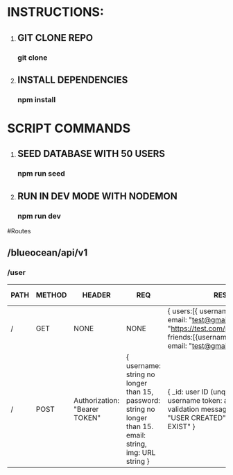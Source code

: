 # INSTRUCTIONS:
1. ## GIT CLONE REPO
    ### git clone <repo name>
2. ## INSTALL DEPENDENCIES
    ### npm install



# SCRIPT COMMANDS
1. ## SEED DATABASE WITH 50 USERS
    ### npm run seed
2. ## RUN IN DEV MODE WITH NODEMON
    ### npm run dev




#Routes
## /blueocean/api/v1

### /user

| PATH | METHOD | HEADER | REQ | RES | USE CASE |
|---|---|---|---|---|---|
| / | GET | NONE | NONE | { users:[{ username: "test", email: "test@gmail.com", img: "https://test.com/profilepic.jpg", friends:[{username:"test", email: "test@gmail.com"}] }] } | GET ALL USERS |
| / | POST | Authorization: "Bearer TOKEN" | { username: string no longer than 15, password: string no longer than 15. email: string, img: URL string } | { _id: user ID (unque) user: username token: a token for validation message: a string IE "USER CREATED" \|\| "USER EXIST" } | CREATE A SINGLE USER |
